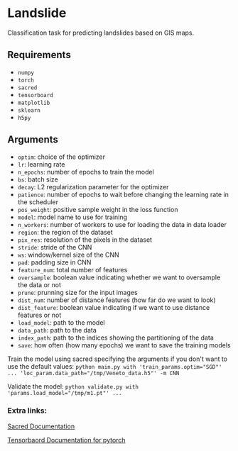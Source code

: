 # Landslide
Classification task for predicting landslides based on GIS maps.

## Requirements
* `numpy`
* `torch`
* `sacred`
* `tensorboard`
* `matplotlib`
* `sklearn`
* `h5py`

## Arguments
* `optim`: choice of the optimizer
* `lr`: learning rate
* `n_epochs`: number of epochs to train the model
* `bs`: batch size
* `decay`: L2 regularization parameter for the optimizer
* `patience`: number of epochs to wait before changing the learning rate in the scheduler
* `pos_weight`: positive sample weight in the loss function
* `model`: model name to use for training
* `n_workers`: number of workers to use for loading the data in data loader
* `region`: the region of the dataset
* `pix_res`: resolution of the pixels in the dataset
* `stride`: stride of the CNN
* `ws`: window/kernel size of the CNN
* `pad`: padding size in CNN
* `feature_num`: total number of features
* `oversample`: boolean value indicating whether we want to oversample the data or not
* `prune`: prunning size for the input images
* `dist_num`: number of distance features (how far do we want to look)
* `dist_feature`: boolean value indicating if we want to use distance features or not
* `load_model`: path to the model
* `data_path`: path to the data
* `index_path`: path to the indices showing the partitioning of the data
* `save`: how often (how many epochs) we want to save the training models

Train the model using sacred specifying the arguments if you don't want to use the default values:
`python main.py with 'train_params.optim="SGD"' ... 'loc_param.data_path="/tmp/Veneto_data.h5"' -m CNN`

Validate the model:
`python validate.py with 'params.load_model="/tmp/m1.pt"' ...`

### Extra links:
[Sacred Documentation](https://sacred.readthedocs.io/en/stable/quickstart.html)

[Tensorbaord Documentation for pytorch](https://github.com/lanpa/tensorboardX)
